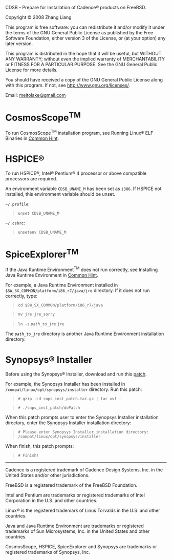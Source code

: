 CDSB - Prepare for Installation of Cadence® products on FreeBSD.

Copyright © 2008 Zhang Liang

This program is free software: you can redistribute it and/or modify
it under the terms of the GNU General Public License as published by
the Free Software Foundation, either version 3 of the License, or
(at your option) any later version.

This program is distributed in the hope that it will be useful,
but WITHOUT ANY WARRANTY; without even the implied warranty of
MERCHANTABILITY or FITNESS FOR A PARTICULAR PURPOSE.  See the
GNU General Public License for more details.

You should have received a copy of the GNU General Public License
along with this program.  If not, see <http://www.gnu.org/licenses/>.

Email: meitolake@gmail.com

# CosmosScope<sup>TM</sup> #

To run CosmosScope<sup>TM</sup> installation program, see Running Linux® ELF Binaries in [Common Hint](HintCommon.md).

# HSPICE® #

To run HSPICE®, Intel® Pentium® 4 processor or above compatible processors are required.

An environment variable `CDSB_UNAME_M` has been set as `i386`. If HSPICE not installed, this environment variable should be unset.

`~/.profile`:

> `unset CDSB_UNAME_M`

`~/.cshrc`:

> `unsetenv CDSB_UNAME_M`

# SpiceExplorer<sup>TM</sup> #

If the Java Runtime Environment<sup>TM</sup> does not run correctly, see Installing Java Runtime Environment in [Common Hint](HintCommon.md).

For example, a Java Runtime Environment installed in `$SW_SX_COMMON/platform/i86_r7/java/jre` directory. If it does not run correctly, type:

> `cd $SW_SX_COMMON/platform/i86_r7/java`

> `mv jre jre_sorry`

> `ln -s` _`path_to_jre`_ `jre`

The _`path_to_jre`_ directory is another Java Runtime Environment installation directory.

# Synopsys® Installer #

Before using the Synopsys® Installer, download and run this [patch](http://cdsb.googlecode.com/files/snps_inst_patch.tar.gz).

For example, the Synopsys Installer has been installed in `/compat/linux/opt/synopsys/installer` directory. Run this patch:

> `# gzip -cd snps_inst_patch.tar.gz | tar xvf -`

> `# ./snps_inst_patch/doPatch`

When this patch prompts user to enter the Synopsys Installer installation directory, enter the Synopsys Installer installation directory:

> `# Please enter Synopsys Installer installation directory: /compat/linux/opt/synopsys/installer`

When finish, this patch prompts:

> `# Finish!`


---


Cadence is a registered trademark of Cadence Design Systems, Inc. in the United
States and/or other jurisdictions.

FreeBSD is a registered trademark of the FreeBSD Foundation.

Intel and Pentium are trademarks or registered trademarks of Intel Corporation
in the U.S. and other countries.

Linux® is the registered trademark of Linus Torvalds in the U.S. and other
countries.

Java and Java Runtime Environment are trademarks or registered trademarks of
Sun Microsystems, Inc. in the United States and other countries.

CosmosScope, HSPICE, SpiceExplorer and Synopsys are trademarks or registered
trademarks of Synopsys, Inc.